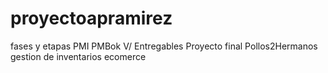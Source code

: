 # proyectoapramirez
fases y etapas PMI PMBok V/ Entregables Proyecto final Pollos2Hermanos gestion de inventarios ecomerce
